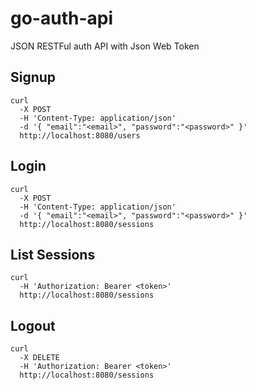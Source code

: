 # go-auth-api

JSON RESTFul auth API with Json Web Token

## Signup

    curl
      -X POST
      -H 'Content-Type: application/json'
      -d '{ "email":"<email>", "password":"<password>" }'
      http://localhost:8080/users

## Login

    curl
      -X POST
      -H 'Content-Type: application/json'
      -d '{ "email":"<email>", "password":"<password>" }'
      http://localhost:8080/sessions

## List Sessions

    curl
      -H 'Authorization: Bearer <token>'
      http://localhost:8080/sessions

## Logout

    curl
      -X DELETE
      -H 'Authorization: Bearer <token>'
      http://localhost:8080/sessions
